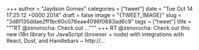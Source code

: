 
+++
author = "Jaydson Gomes"
categories = ["tweet"]
date = "Tue Oct 14 17:25:12 +0000 2014"
draft = false
image = "{TWEET_IMAGE}"
slug = "3d8f135ddae2ff1bc60c076eae4098f0683ad6c9"
tags = ["tweet"]
title = """RT @zenorocha: Check out ..."""
+++
RT @zenorocha: Check out this new i18n library for JavaScript (browser + node) with integrations with React, Dust, and Handlebars ~ http://…

